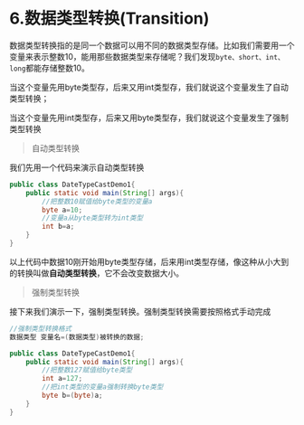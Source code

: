 # 6.数据类型转换(Transition)
数据类型转换指的是同一个数据可以用不同的数据类型存储。比如我们需要用一个变量来表示整数10，能用那些数据类型来存储呢？我们发现`byte、short、int、long`都能存储整数10。

当这个变量先用byte类型存，后来又用int类型存，我们就说这个变量发生了自动类型转换；

当这个变量先用int类型存，后来又用byte类型存，我们就说这个变量发生了强制类型转换

> 自动类型转换

我们先用一个代码来演示自动类型转换
```java
public class DateTypeCastDemo1{
    public static void main(String[] args){
        //把整数10赋值给byte类型的变量a
        byte a=10;
        //变量a从byte类型转为int类型
        int b=a;
    }
}
```
以上代码中数据10刚开始用byte类型存储，后来用int类型存储，像这种从小大到的转换叫做**自动类型转换**，它不会改变数据大小。

> 强制类型转换

接下来我们演示一下，强制类型转换。强制类型转换需要按照格式手动完成

```java
//强制类型转换格式
数据类型 变量名=(数据类型)被转换的数据;
```

```java
public class DateTypeCastDemo1{
    public static void main(String[] args){
        //把整数127赋值给byte类型
        int a=127;
        //把int类型的变量a强制转换byte类型
        byte b=(byte)a;
    }
}
```
